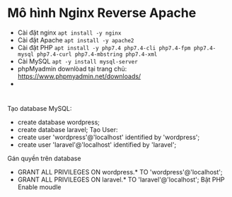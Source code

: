 # Mô hình Nginx Reverse Apache
- Cài đặt nginx ```apt install -y nginx ```
- Cài đặt Apache ```apt install -y apache2```
- Cài đặt PHP ```apt install -y php7.4 php7.4-cli php7.4-fpm php7.4-mysql php7.4-curl php7.4-mbstring php7.4-xml```
- Cài MySQL ```apt -y install mysql-server```
- phpMyadmin downlòad tại trang chủ: https://www.phpmyadmin.net/downloads/
- 



#
Tạo database MySQL: 
- create database wordpress;
- create database laravel;
Tạo User: 
- create user 'wordpress'@'localhost' identified by 'wordpress';
- create user 'laravel'@'localhost' identified by 'laravel';

Gán quyền trên database
- GRANT ALL PRIVILEGES ON wordpress.* TO 'wordpress'@'localhost';
- GRANT ALL PRIVILEGES ON laravel.* TO 'laravel'@'localhost';
Bật PHP
  Enable moudle
